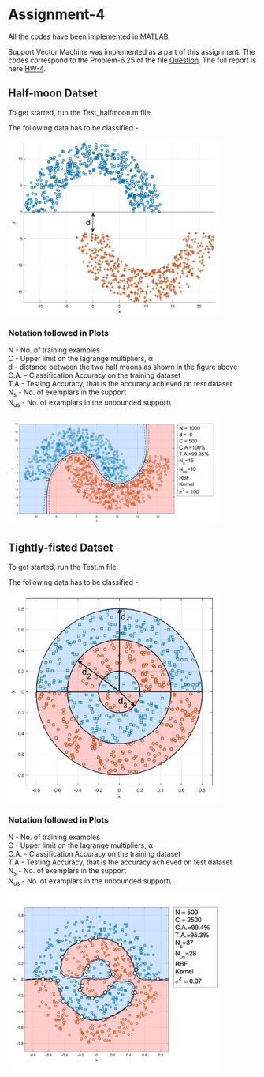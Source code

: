 # Assignment-4

All the codes have been implemented in MATLAB.

Support Vector Machine was implemented as a part of this assignment. The codes correspond to the Problem-6.25 of the file [Question]. The full report is here [HW-4].

[Question]: https://github.com/ocimakamboj/NNLS/blob/master/Assignment-4/Question.pdf
[HW-4]: https://github.com/ocimakamboj/NNLS/blob/master/Assignment-4/HW-4.pdf

## Half-moon Datset
To get started, run the Test_halfmoon.m file.

The following data has to be classified - 

<img src="images/dataset.jpg" width="430px"/>   

### Notation followed in Plots

N - No. of training examples\
C - Upper limit on the lagrange multipliers, &alpha;\
d - distance between the two half moons as shown in the figure above\
C.A. - Classification Accuracy on the training dataset\
T.A - Testing Accuracy, that is the accuracy achieved on test dataset\
N<sub>s</sub> - No. of exemplars in the support\
N<sub>us</sub> - No. of examplars in the unbounded support\

<img src="images/a1.jpg" width="430px"/>  

## Tightly-fisted Datset
To get started, run the Test.m file.

The following data has to be classified - 

<img src="images/datatightfist.jpg" width="430px"/>   

### Notation followed in Plots

N - No. of training examples\
C - Upper limit on the lagrange multipliers, &alpha;\
C.A. - Classification Accuracy on the training dataset\
T.A - Testing Accuracy, that is the accuracy achieved on test dataset\
N<sub>s</sub> - No. of exemplars in the support\
N<sub>us</sub> - No. of examplars in the unbounded support\

<img src="images/d3.jpg" width="430px"/>  





